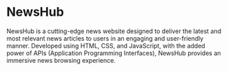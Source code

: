 # NewsHub
NewsHub is a cutting-edge news website designed to deliver the latest and most relevant news articles to users in an engaging and user-friendly manner. Developed using HTML, CSS, and JavaScript, with the added power of APIs (Application Programming Interfaces), NewsHub provides an immersive news browsing experience.
